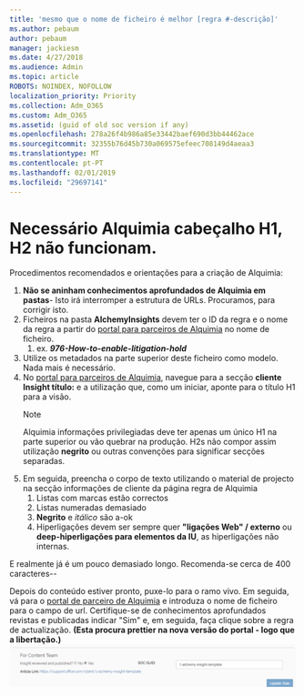 ```yaml
---
title: 'mesmo que o nome de ficheiro é melhor [regra #-descrição]'
ms.author: pebaum
author: pebaum
manager: jackiesm
ms.date: 4/27/2018
ms.audience: Admin
ms.topic: article
ROBOTS: NOINDEX, NOFOLLOW
localization_priority: Priority
ms.collection: Adm_O365
ms.custom: Adm_O365
ms.assetid: (guid of old soc version if any)
ms.openlocfilehash: 278a26f4b986a85e33442baef690d3bb44462ace
ms.sourcegitcommit: 32355b76d45b730a069575efeec708149d4aeaa3
ms.translationtype: MT
ms.contentlocale: pt-PT
ms.lasthandoff: 02/01/2019
ms.locfileid: "29697141"
---
```

# <a name="required-alchemy-header-h1-h2s-dont-work"></a>Necessário Alquimia cabeçalho H1, H2 não funcionam.
Procedimentos recomendados e orientações para a criação de Alquimia:

1. **Não se aninham conhecimentos aprofundados de Alquimia em pastas**- Isto irá interromper a estrutura de URLs. Procuramos, para corrigir isto.
1. Ficheiros na pasta **AlchemyInsights** devem ter o ID da regra e o nome da regra a partir do [portal para parceiros de Alquimia](https://alchemyportal.azurewebsites.net) no nome de ficheiro.
    1. ex. ***976-How-to-enable-litigation-hold***
1. Utilize os metadados na parte superior deste ficheiro como modelo. Nada mais é necessário.
1. No [portal para parceiros de Alquimia](https://alchemyportal.azurewebsites.net), navegue para a secção **cliente Insight título:** e a utilização que, como um iniciar, aponte para o título H1 para a visão. 
    > [!NOTE]
    > Alquimia informações privilegiadas deve ter apenas um único H1 na parte superior ou vão quebrar na produção. H2s não compor assim utilização **negrito** ou outras convenções para significar secções separadas.
1. Em seguida, preencha o corpo de texto utilizando o material de projecto na secção informações de cliente da página regra de Alquimia
    1. Listas com marcas estão correctos
    1. Listas numeradas demasiado
    1. **Negrito** e *itálico* são a-ok
    1. Hiperligações devem ser sempre quer **"ligações Web" / externo** ou **deep-hiperligações para elementos da IU**, as hiperligações não internas.

E realmente já é um pouco demasiado longo. Recomenda-se cerca de 400 caracteres--

Depois do conteúdo estiver pronto, puxe-lo para o ramo vivo. Em seguida, vá para o [portal de parceiro de Alquimia](https://alchemyportal.azurewebsites.net) e introduza o nome de ficheiro para o campo de url. Certifique-se de conhecimentos aprofundados revistas e publicadas indicar "Sim" e, em seguida, faça clique sobre a regra de actualização. **(Esta procura prettier na nova versão do portal - logo que a libertação.)** 
 ![campo url](media/for-content-team.PNG)

